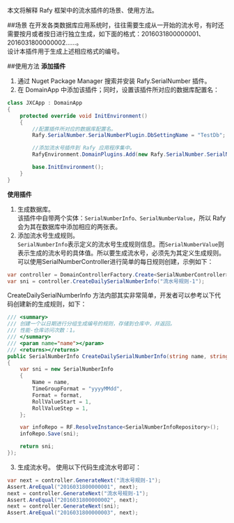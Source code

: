 ﻿本文将解释 Rafy 框架中的流水插件的场景、使用方法。  

##场景
在开发各类数据库应用系统时，往往需要生成从一开始的流水号，有时还需要按月或者按日进行独立生成，如下面的格式：2016031800000001、2016031800000002……。<br>
设计本插件用于生成上述相应格式的编号。

##使用方法
**添加插件**
1. 通过 Nuget Package Manager 搜索并安装 Rafy.SerialNumber 插件。
2. 在 DomainApp 中添加该插件；同时，设置该插件所对应的数据库配置名：

```cs
class JXCApp : DomainApp
{
    protected override void InitEnvironment()
    {
        //配置插件所对应的数据库配置名。
        Rafy.SerialNumber.SerialNumberPlugin.DbSettingName = "TestDb";

        //添加流水号插件到 Rafy 应用程序集中。
        RafyEnvironment.DomainPlugins.Add(new Rafy.SerialNumber.SerialNumberPlugin());

        base.InitEnvironment();
    }
}
```

**使用插件**
1. 生成数据库。<br>
该插件中自带两个实体：`SerialNumberInfo、SerialNumberValue`，所以 Rafy 会为其在数据库中添加相应的两张表。
2. 添加流水号生成规则。 <br>
`SerialNumberInfo`表示定义的流水号生成规则信息。而`SerialNumberValue`则表示生成的流水号的具体值。所以要生成流水号，必须先为其定义生成规则。可以使用<codeInline xmlns="http://ddue.schemas.microsoft.com/authoring/2003/5">SerialNumberController进行简单的每日规则创建，示例如下：
```cs
var controller = DomainControllerFactory.Create<SerialNumberController>();
var sni = controller.CreateDailySerialNumberInfo("流水号规则-1");
```
CreateDailySerialNumberInfo 方法内部其实非常简单，开发者可以参考以下代码创建新的生成规则，如下：
```cs
/// <summary>
/// 创建一个以日期进行分组生成编号的规则，存储到仓库中，并返回。
/// 性能-仓库访问次数：1。
/// </summary>
/// <param name="name"></param>
/// <returns></returns>
public SerialNumberInfo CreateDailySerialNumberInfo(string name, string format = "yyyyMMdd********")
{
    var sni = new SerialNumberInfo
    {
        Name = name,
        TimeGroupFormat = "yyyyMMdd",
        Format = format,
        RollValueStart = 1,
        RollValueStep = 1,
    };

    var infoRepo = RF.ResolveInstance<SerialNumberInfoRepository>();
    infoRepo.Save(sni);

    return sni;
});
```
3. 生成流水号。
使用以下代码生成流水号即可：
```cs
var next = controller.GenerateNext("流水号规则-1");
Assert.AreEqual("2016031800000001", next);
next = controller.GenerateNext("流水号规则-1");
Assert.AreEqual("2016031800000002", next);
next = controller.GenerateNext(sni);
Assert.AreEqual("2016031800000003", next);
```

